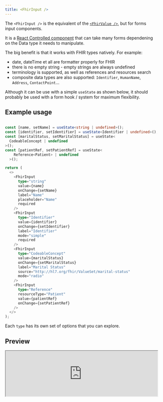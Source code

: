 ```yaml
---
title: <FhirInput />
---
```


The `<FhirInput />` is the equivalent of the [`<FhirValue />`](/packages/react/components/fhir-value), but for forms input components.

It is a [React Controlled component](https://react.dev/learn/sharing-state-between-components#controlled-and-uncontrolled-components) that can take many forms dependening on the Data type it needs to manipulate.

The big benefit is that it works with FHIR types natively. For example:

- date, dateTime et all are formatter properly for FHIR
- there is no empty string - empty strings are always undefined
- terminology is supported, as well as references and resources search
- composite data types are also supported: `Identifier`, `HumanName`, `Address`, `ContactPoint`...

Although it can be use with a simple `useState` as shown below, it should probably be used with a form hook / system for maximum flexibility.

## Example usage

```typescript

const [name, setName] = useState<string | undefined>();
const [identifier, setIdentifier] = useState<Identifier | undefined>();
const [maritalStatus, setMaritalStatus] = useState<
  CodeableConcept | undefined
>();
const [patientRef, setPatientRef] = useState<
    Reference<Patient> | undefined
  >();

return (
  <>
    <FhirInput
      type="string"
      value={name}
      onChange={setName}
      label="Name"
      placeholder="Name"
      required
    />
    <FhirInput
      type="Identifier"
      value={identifier}
      onChange={setIdentifier}
      label="Identifier"
      mode="simple"
      required
    />
    <FhirInput
      type="CodeableConcept"
      value={maritalStatus}
      onChange={setMaritalStatus}
      label="Marital Status"
      source="http://hl7.org/fhir/ValueSet/marital-status"
      mode="radio"
    />
    <FhirInput
      type="Reference"
      resourceType="Patient"
      value={patientRef}
      onChange={setPatientRef}
    />
  </>
);
```

Each `type` has its own set of options that you can explore.

## Preview

<iframe src="https://bonfhir.dev/storybook/iframe.html?args=&id=bonfhir-inputs-fhirinput--default&viewMode=story" width="100%" />

<iframe src="https://bonfhir.dev/storybook/iframe.html?args=&id=bonfhir-inputs-fhirinput--codeable-concept&viewMode=story" width="100%" />

<iframe src="https://bonfhir.dev/storybook/iframe.html?args=&id=bonfhir-inputs-fhirinput--identifier&viewMode=story" width="100%" />

<iframe src="https://bonfhir.dev/storybook/iframe.html?args=&id=bonfhir-inputs-fhirinput--reference&viewMode=story" width="100%" />
